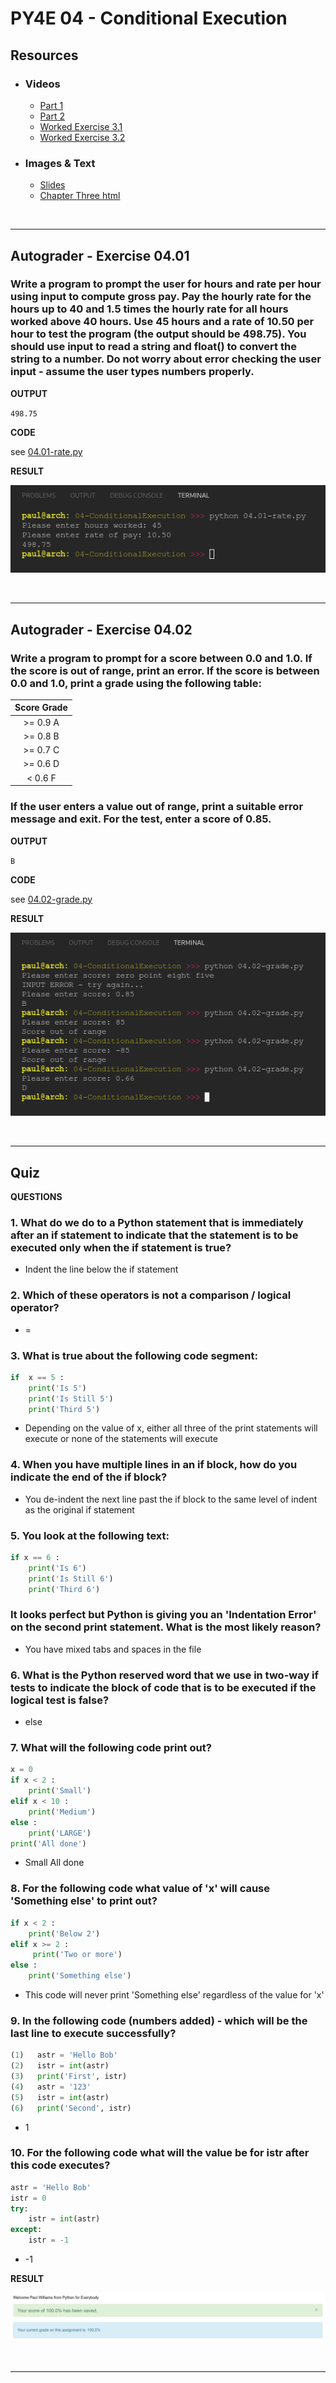 # PY4E 04 - Conditional Execution

## Resources

- ### Videos
  - [Part 1](https://youtu.be/2aA3VBdcl6A)
  - [Part 2](https://youtu.be/OczkNrHPBps)
  - [Worked Exercise 3.1](https://youtu.be/oUMQbZ4SBuM)
  - [Worked Exercise 3.2](https://youtu.be/-iUA4cCKRlM)
- ### Images & Text
  - [Slides](../Resources/Slides/Pythonlearn-03-Conditional.pptx)
  - [Chapter Three html](https://www.py4e.com/html3/03-conditional)

<br>

---

## Autograder - Exercise 04.01

### Write a program to prompt the user for hours and rate per hour using input to compute gross pay. Pay the hourly rate for the hours up to 40 and 1.5 times the hourly rate for all hours worked above 40 hours. Use 45 hours and a rate of 10.50 per hour to test the program (the output should be 498.75). You should use input to read a string and float() to convert the string to a number. Do not worry about error checking the user input - assume the user types numbers properly.

**OUTPUT**

`498.75`

**CODE**

see [04.01-rate.py](04.01-rate.py)

**RESULT**

![Console Output](04.01-ConsoleOutput.png)

<br>

---

## Autograder - Exercise 04.02

### Write a program to prompt for a score between 0.0 and 1.0. If the score is out of range, print an error. If the score is between 0.0 and 1.0, print a grade using the following table:
| Score Grade |
|:-----------:|
| >= 0.9 A    |
| >= 0.8 B    |
| >= 0.7 C    |
| >= 0.6 D    |
| < 0.6 F     |
### If the user enters a value out of range, print a suitable error message and exit. For the test, enter a score of 0.85.

**OUTPUT**

`B`

**CODE**

see [04.02-grade.py](04.02-grade.py)

**RESULT**

![Console Output](04.02-ConsoleOutput.png)

<br>

---

## Quiz

**QUESTIONS**

### 1. What do we do to a Python statement that is immediately after an if statement to indicate that the statement is to be executed only when the if statement is true?

  - Indent the line below the if statement

### 2. Which of these operators is not a comparison / logical operator?

  - =

### 3. What is true about the following code segment:

```python
if  x == 5 :
    print('Is 5')
    print('Is Still 5')
    print('Third 5')
```

  - Depending on the value of x, either all three of the print statements will execute or none of the statements will execute

### 4. When you have multiple lines in an if block, how do you indicate the end of the if block?

  - You de-indent the next line past the if block to the same level of indent as the original if statement

### 5. You look at the following text:

```python
if x == 6 :
    print('Is 6')
    print('Is Still 6')
    print('Third 6')
```

### It looks perfect but Python is giving you an 'Indentation Error' on the second print statement. What is the most likely reason?

  - You have mixed tabs and spaces in the file

### 6. What is the Python reserved word that we use in two-way if tests to indicate the block of code that is to be executed if the logical test is false?

  - else

### 7. What will the following code print out?

```python
x = 0
if x < 2 :
    print('Small')
elif x < 10 :
    print('Medium')
else :
    print('LARGE')
print('All done')
```

  - Small All done

### 8. For the following code what value of 'x' will cause 'Something else' to print out?

```python
if x < 2 :
    print('Below 2')
elif x >= 2 :
     print('Two or more')
else :
    print('Something else')
```

  - This code will never print 'Something else' regardless of the value for 'x'

### 9. In the following code (numbers added) - which will be the last line to execute successfully?

```python
(1)   astr = 'Hello Bob'
(2)   istr = int(astr)
(3)   print('First', istr)
(4)   astr = '123'
(5)   istr = int(astr)
(6)   print('Second', istr)
```

  - 1

### 10. For the following code what will the value be for istr after this code executes?

```python
astr = 'Hello Bob'
istr = 0
try:
    istr = int(astr)
except:
    istr = -1
```

  - -1

**RESULT**

![Quiz Result](04.03-QuizResult.png)

<br>

---